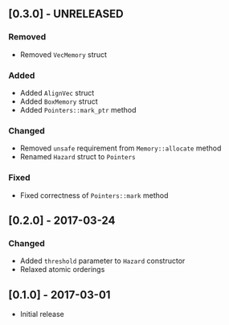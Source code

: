 ## [0.3.0] - UNRELEASED

### Removed
- Removed `VecMemory` struct

### Added
- Added `AlignVec` struct
- Added `BoxMemory` struct
- Added `Pointers::mark_ptr` method

### Changed
- Removed `unsafe` requirement from `Memory::allocate` method
- Renamed `Hazard` struct to `Pointers`

### Fixed
- Fixed correctness of `Pointers::mark` method

## [0.2.0] - 2017-03-24

### Changed
- Added `threshold` parameter to `Hazard` constructor
- Relaxed atomic orderings

## [0.1.0] - 2017-03-01
- Initial release
